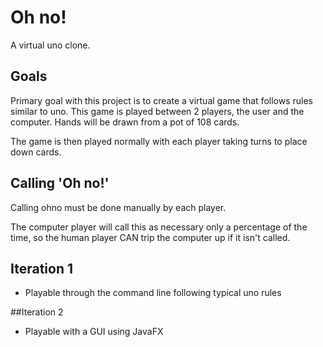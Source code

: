 # Oh no!
A virtual uno clone.

## Goals
Primary goal with this project is to create a virtual game that follows rules similar to uno. This game is played between 2 players, the user and the computer. Hands will be drawn from a pot of 108 cards.

The game is then played normally with each player taking turns to place down cards.

## Calling 'Oh no!'
Calling ohno must be done manually by each player.

The computer player will call this as necessary only a percentage of the time, so the human player CAN trip the computer up if it isn't called.

## Iteration 1
- Playable through the command line following typical uno rules

##Iteration 2
- Playable with a GUI using JavaFX
